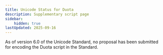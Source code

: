 ```yaml
---
title: Unicode Status for Duota
description: Supplementary script page
sidebar:
    hidden: true
lastUpdated: 2025-09-16
---
```


As of version 6.0 of the Unicode Standard, no proposal has been submitted for encoding the Duota script in the Standard.
